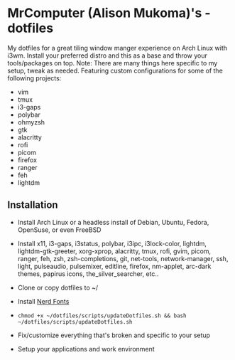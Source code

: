 # MrComputer (Alison Mukoma)'s - dotfiles

My dotfiles for a great tiling window manger experience on Arch Linux with i3wm. Install your preferred distro and this as a base and throw your tools/packages on top. 
Note: There are many things here specific to my setup, tweak as needed.
Featuring custom configurations for some of the following projects:  
* vim
* tmux
* i3-gaps
* polybar
* ohmyzsh
* gtk
* alacritty
* rofi
* picom
* firefox
* ranger
* feh
* lightdm


## Installation
  * Install Arch Linux or a headless install of Debian, Ubuntu, Fedora, OpenSuse, or even FreeBSD

  * Install x11, i3-gaps, i3status, polybar, i3ipc, i3lock-color, lightdm, lightdm-gtk-greeter, xorg-xprop, alacritty, tmux, rofi, gvim, picom, ranger, feh, zsh, zsh-completions, git, net-tools, network-manager, ssh, light, pulseaudio, pulsemixer, editline, firefox, nm-applet, arc-dark themes, papirus icons, the_silver_searcher, etc..

  * Clone or copy dotfiles to ~/

  * Install [Nerd Fonts](https://github.com/ryanoasis/nerd-fonts)

  * `chmod +x ~/dotfiles/scripts/updateDotfiles.sh && bash ~/dotfiles/scripts/updateDotfiles.sh`

  * Fix/customize everything that's broken and specific to your setup

  * Setup your applications and work environment
